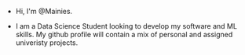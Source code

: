 - Hi, I'm @Mainies.

- I am a Data Science Student looking to develop my software and ML skills. My github profile will contain a mix of personal and assigned univeristy projects.

<!---
Mainies/Mainies is a ✨ special ✨ repository because its `README.md` (this file) appears on your GitHub profile.
You can click the Preview link to take a look at your changes.
--->
